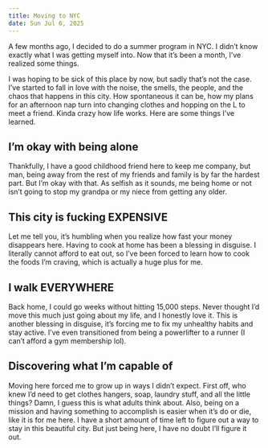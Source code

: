 ```yaml
---
title: Moving to NYC
date: Sun Jul 6, 2025
---
```


A few months ago, I decided to do a summer program in NYC. I didn’t know exactly what I was getting myself into. Now that it’s been a month, I’ve realized some things.

I was hoping to be sick of this place by now, but sadly that’s not the case. I’ve started to fall in love with the noise, the smells, the people, and the chaos that happens in this city. How spontaneous it can be, how my plans for an afternoon nap turn into changing clothes and hopping on the L to meet a friend. Kinda crazy how life works. Here are some things I’ve learned.

## I’m okay with being alone

Thankfully, I have a good childhood friend here to keep me company, but man, being away from the rest of my friends and family is by far the hardest part. But I’m okay with that. As selfish as it sounds, me being home or not isn’t going to stop my grandpa or my niece from getting any older.

## This city is fucking EXPENSIVE

Let me tell you, it’s humbling when you realize how fast your money disappears here. Having to cook at home has been a blessing in disguise. I literally cannot afford to eat out, so I’ve been forced to learn how to cook the foods I’m craving, which is actually a huge plus for me.

## I walk EVERYWHERE

Back home, I could go weeks without hitting 15,000 steps. Never thought I’d move this much just going about my life, and I honestly love it. This is another blessing in disguise, it’s forcing me to fix my unhealthy habits and stay active. I’ve even transitioned from being a powerlifter to a runner (I can’t afford a gym membership lol).

## Discovering what I’m capable of

Moving here forced me to grow up in ways I didn’t expect. First off, who knew I’d need to get clothes hangers, soap, laundry stuff, and all the little things? Damn, I guess this is what adults think about. Also, being on a mission and having something to accomplish is easier when it’s do or die, like it is for me here. I have a short amount of time left to figure out a way to stay in this beautiful city. But just being here, I have no doubt I’ll figure it out.